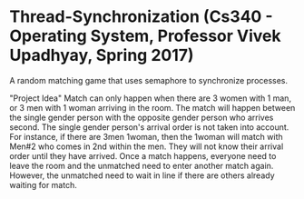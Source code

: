 # Thread-Synchronization (Cs340 - Operating System, Professor Vivek Upadhyay, Spring 2017)
A random matching game that uses semaphore to synchronize processes.

"Project Idea"
Match can only happen when there are 3 women with 1 man, or 3 men with 1 woman arriving in the room. 
The match will happen between the single gender person with the opposite gender person who arrives second. 
The single gender person's arrival order is not taken into account. For instance, if there are 3men 1woman, 
then the 1woman will match with Men#2 who comes in 2nd within the men. 
They will not know their arrival order until they have arrived. 
Once a match happens, everyone need to leave the room and the unmatched need to enter another match again. 
However, the unmatched need to wait in line if there are others already waiting for match.

